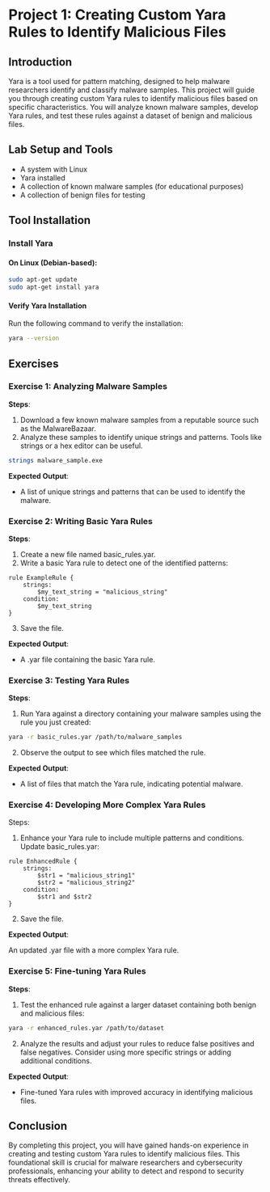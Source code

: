 # Project 1: Creating Custom Yara Rules to Identify Malicious Files

## Introduction
Yara is a tool used for pattern matching, designed to help malware researchers identify and classify malware samples. This project will guide you through creating custom Yara rules to identify malicious files based on specific characteristics. You will analyze known malware samples, develop Yara rules, and test these rules against a dataset of benign and malicious files.

## Lab Setup and Tools
- A system with Linux
- Yara installed
- A collection of known malware samples (for educational purposes)
- A collection of benign files for testing

## Tool Installation

### Install Yara
#### On Linux (Debian-based):
```bash
sudo apt-get update
sudo apt-get install yara
```

#### Verify Yara Installation
Run the following command to verify the installation:
```bash
yara --version
```

## Exercises

### Exercise 1: Analyzing Malware Samples
**Steps**:

1. Download a few known malware samples from a reputable source such as the MalwareBazaar.
2. Analyze these samples to identify unique strings and patterns. Tools like strings or a hex editor can be useful.
```bash
strings malware_sample.exe
```

**Expected Output**:

- A list of unique strings and patterns that can be used to identify the malware.
  
### Exercise 2: Writing Basic Yara Rules
**Steps**:

1. Create a new file named basic_rules.yar.
2. Write a basic Yara rule to detect one of the identified patterns:
```yara
rule ExampleRule {
    strings:
        $my_text_string = "malicious_string"
    condition:
        $my_text_string
}
```
3. Save the file.
   
**Expected Output**:

- A .yar file containing the basic Yara rule.

### Exercise 3: Testing Yara Rules
**Steps**:

1. Run Yara against a directory containing your malware samples using the rule you just created:
```bash
yara -r basic_rules.yar /path/to/malware_samples
```
2. Observe the output to see which files matched the rule.


**Expected Output**:

- A list of files that match the Yara rule, indicating potential malware.


### Exercise 4: Developing More Complex Yara Rules
Steps:

1. Enhance your Yara rule to include multiple patterns and conditions. Update basic_rules.yar:
```yara
rule EnhancedRule {
    strings:
        $str1 = "malicious_string1"
        $str2 = "malicious_string2"
    condition:
        $str1 and $str2
}
```
2. Save the file.

**Expected Output**:

An updated .yar file with a more complex Yara rule.

### Exercise 5: Fine-tuning Yara Rules

**Steps**:
1. Test the enhanced rule against a larger dataset containing both benign and malicious files:
```bash
yara -r enhanced_rules.yar /path/to/dataset
```
2. Analyze the results and adjust your rules to reduce false positives and false negatives. Consider using more specific strings or adding additional conditions.

**Expected Output**:

- Fine-tuned Yara rules with improved accuracy in identifying malicious files.
  
## Conclusion
By completing this project, you will have gained hands-on experience in creating and testing custom Yara rules to identify malicious files. This foundational skill is crucial for malware researchers and cybersecurity professionals, enhancing your ability to detect and respond to security threats effectively.


